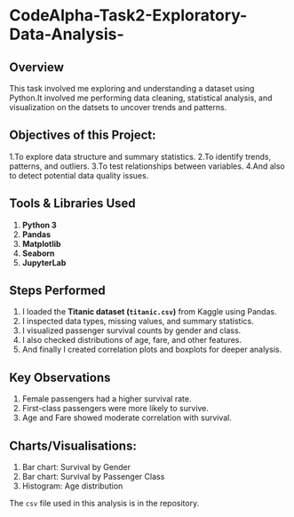 # CodeAlpha-Task2-Exploratory-Data-Analysis-

## Overview
This task involved me exploring and understanding a dataset using Python.It involved me performing data cleaning, statistical analysis, and visualization on the datsets to uncover trends and patterns.

## Objectives of this Project:
1.To explore data structure and summary statistics.
2.To identify trends, patterns, and outliers.
3.To test relationships between variables.
4.And also to detect potential data quality issues.

## Tools & Libraries Used
1. **Python 3**
2. **Pandas**
3. **Matplotlib**
4. **Seaborn**
5. **JupyterLab**

## Steps Performed
1. I loaded the **Titanic dataset (`titanic.csv`)** from Kaggle using Pandas.
2. I inspected data types, missing values, and summary statistics.
3. I visualized passenger survival counts by gender and class.
4. I also checked distributions of age, fare, and other features.
5. And finally I created correlation plots and boxplots for deeper analysis.

## Key Observations
1. Female passengers had a higher survival rate.
2. First-class passengers were more likely to survive.
3. Age and Fare showed moderate correlation with survival.

## Charts/Visualisations:
1. Bar chart: Survival by Gender  
2. Bar chart: Survival by Passenger Class  
3. Histogram: Age distribution  

The `csv` file used in this analysis is in the repository.










